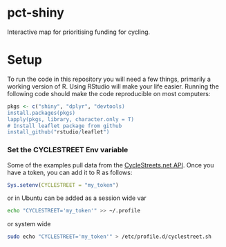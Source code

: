 # pct-shiny

Interactive map for prioritising funding for cycling.

# Setup

To run the code in this repository you will need a few things, primarily
a working version of R. Using RStudio will make your life easier.
Running the following code should make the code reproducible on most
computers:

```r
pkgs <- c("shiny", "dplyr", "devtools)
install.packages(pkgs)
lapply(pkgs, library, character.only = T)
# Install leaflet package from github
install_github("rstudio/leaflet")
```

### Set the CYCLESTREET Env variable

Some of the examples pull data from the
[CycleStreets.net API](http://www.cyclestreets.net/api/).
Once you have a token, you can add it to R as follows:

```R
Sys.setenv(CYCLESTREET = "my_token")
```

or in Ubuntu can be added as a session wide var
```bash
echo "CYCLESTREET='my_token'" >> ~/.profile
```
or system wide
```bash
sudo echo "CYCLESTREET='my_token'" > /etc/profile.d/cyclestreet.sh
```

